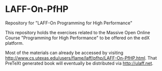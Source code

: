 # LAFF-On-PfHP
Repository for "LAFF-On Programming for High Performance"

This repository holds the exercises related to the Massive Open Online
Course "Programming for High Performance" to be offered on the edX
platform.

Most of the materials can already be accessed by visiting
http://www.cs.utexas.edu/users/flame/laff/pfhp/LAFF-On-PfHP.html.
That PreTeXt generated book will eventually be distributed via
http://ulaff.net.
